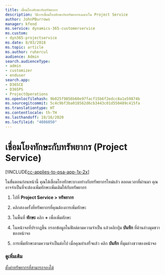 ```yaml
---
title: เชื่อมโยงทักษะกับทรัพยากร
description: วิธีการเชื่อมโยงทักษะกับทรัพยากรเฉพาะใน Project Service
author: JohnPBurrows
manager: kfend
ms.service: dynamics-365-customerservice
ms.custom:
- dyn365-projectservice
ms.date: 8/03/2018
ms.topic: article
ms.author: ruhercul
audience: Admin
search.audienceType:
- admin
- customizer
- enduser
search.app:
- D365CE
- D365PS
- ProjectOperations
ms.openlocfilehash: 9b025f9856b60e97facf15b6f2edcc8a1e59874b
ms.sourcegitcommit: 5c4c9bf3ba018562d6cb3443c01d550489c415fa
ms.translationtype: HT
ms.contentlocale: th-TH
ms.lasthandoff: 10/16/2020
ms.locfileid: "4086050"
---
```

# <a name="associate-skills-with-resources-project-service"></a>เชื่อมโยงทักษะกับทรัพยากร (Project Service)

[!INCLUDE[cc-applies-to-psa-app-1x-2x](../includes/cc-applies-to-psa-app-1x-2x.md)]

ในขั้นตอนก่อนหน้านี้ คุณได้เชื่อมโยงทักษะบางอย่างกับทรัพยากรใหม่แล้ว ตลอดเวลาที่ผ่านมา คุณอาจจำเป็นที่จะต้องเพิ่มทักษะเพิ่มเติมให้กับทรัพยากร  
  
1.  ไปที่ **Project Service > ทรัพยากร**  
  
2.  คลิกสองครั้งที่ทรัพยากรที่คุณต้องการเพิ่มทักษะ  
  
3.  ในพื้นที่ **ทักษะ** คลิก **+** เพื่อเพิ่มทักษะ  
  
4.  ในหน้าจอที่ปรากฏขึ้น กรอกข้อมูลในฟิลด์ตามความจำเป็น แล้วคลิกปุ่ม **บันทึก** ที่ด้านล่างมุมขวาของหน้าจอ  
  
5.  การเพิ่มทักษะตามความจำเป็นต่อไป เมื่อคุณทำเสร็จแล้ว คลิก **บันทึก** ที่มุมล่างขวาของหน้าจอ  
  
### <a name="see-also"></a>ดูเพิ่มเติม  
 [ตั้งค่าทรัพยากรที่สามารถจองได้](../psa/set-up-resources.md)

